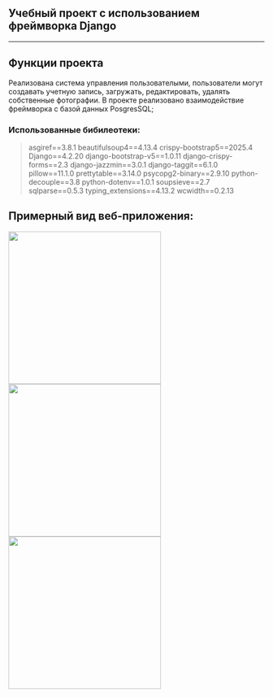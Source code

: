 ## Учебный проект с использованием фреймворка Django 

----
## Функции проекта
Реализована система управления пользователыми, пользователи могут создавать учетную запись, загружать, редактировать, удалять собственные фотографии.
В проекте реализовано взаимодействие фреймворка с базой данных PosgresSQL;

### Использованные бибилеотеки:
>asgiref==3.8.1
beautifulsoup4==4.13.4
crispy-bootstrap5==2025.4
Django==4.2.20
django-bootstrap-v5==1.0.11
django-crispy-forms==2.3
django-jazzmin==3.0.1
django-taggit==6.1.0
pillow==11.1.0
prettytable==3.14.0
psycopg2-binary==2.9.10
python-decouple==3.8
python-dotenv==1.0.1
soupsieve==2.7
sqlparse==0.5.3
typing_extensions==4.13.2
wcwidth==0.2.13

## Примерный вид веб-приложения:
<img src="[/home/yu/vs_code_linux/project_album_django/photo/Снимок экрана от 2025-05-04 13-07-08.png](https://github.com/KrysovaYulia/django-project-albom_for-photo/blob/main/photo/%D0%A1%D0%BD%D0%B8%D0%BC%D0%BE%D0%BA%20%D1%8D%D0%BA%D1%80%D0%B0%D0%BD%D0%B0%20%D0%BE%D1%82%202025-05-04%2013-07-08.png)" width=300 hieght=300>
<img src="[/home/yu/vs_code_linux/project_album_django/photo/Снимок экрана от 2025-05-04 13-07-32.png](https://github.com/KrysovaYulia/django-project-albom_for-photo/blob/main/photo/%D0%A1%D0%BD%D0%B8%D0%BC%D0%BE%D0%BA%20%D1%8D%D0%BA%D1%80%D0%B0%D0%BD%D0%B0%20%D0%BE%D1%82%202025-05-04%2013-07-08.png)" width=300 hieght=300>
<img src="[/home/yu/vs_code_linux/project_album_django/photo/Снимок экрана от 2025-05-04 13-08-04.png](https://github.com/KrysovaYulia/django-project-albom_for-photo/blob/main/photo/%D0%A1%D0%BD%D0%B8%D0%BC%D0%BE%D0%BA%20%D1%8D%D0%BA%D1%80%D0%B0%D0%BD%D0%B0%20%D0%BE%D1%82%202025-05-04%2013-08-04.png)" width=300 hieght=300>